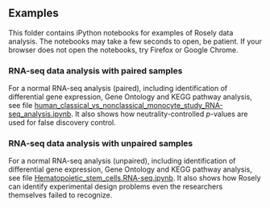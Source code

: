## Examples

This folder contains iPython notebooks for examples of Rosely data analysis. The notebooks may take a few seconds to open, be patient. If your browser does not open the notebooks, try Firefox or Google Chrome.

### RNA-seq data analysis with paired samples
For a normal RNA-seq analysis (paired), including identification of differential gene expression, Gene Ontology and KEGG pathway analysis, see file [human_classical_vs_nonclassical_monocyte_study_RNA-seq_analysis.ipynb](https://github.com/yjiangnan/rosely/blob/master/examples/human_classical_vs_nonclassical_monocyte_study_RNA-seq_analysis.ipynb). It also shows how neutrality-controlled *p*-values are used for false discovery control. 

### RNA-seq data analysis with unpaired samples
For a normal RNA-seq analysis (unpaired), including identification of differential gene expression, Gene Ontology and KEGG pathway analysis, see file [Hematopoietic_stem_cells.RNA-seq.ipynb](https://github.com/yjiangnan/rosely/blob/master/examples/Hematopoietic_stem_cells.RNA-seq.ipynb). It also shows how Rosely can identify experimental design problems even the researchers themselves failed to recognize. 
